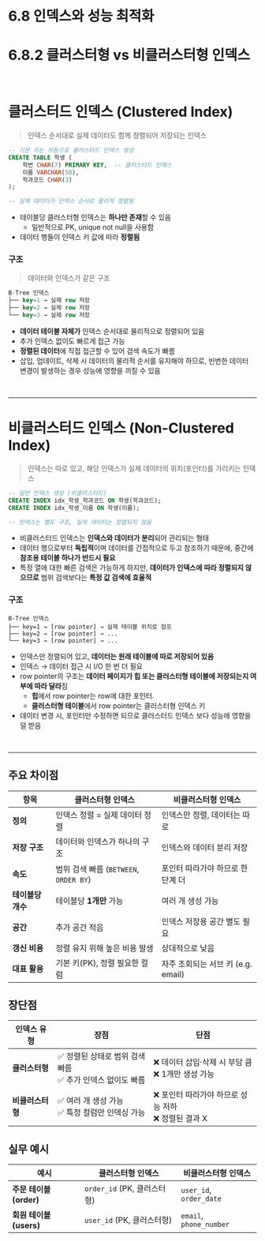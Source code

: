 # 6.8 인덱스와 성능 최적화
# 6.8.2 클러스터형 vs 비클러스터형 인덱스

</br>

# 클러스터드 인덱스 (Clustered Index)
> 인덱스 순서대로 실제 데이터도 함께 정렬되어 저장되는 인덱스

```sql
-- 기본 키는 자동으로 클러스터드 인덱스 생성
CREATE TABLE 학생 (
    학번 CHAR(7) PRIMARY KEY,  -- 클러스터드 인덱스
    이름 VARCHAR(50),
    학과코드 CHAR(3)
);

-- 실제 데이터가 인덱스 순서로 물리적 정렬됨
```
  
- 테이블당 클러스터형 인덱스는 **하나만 존재**할 수 있음
    - 일반적으로 PK, unique not null을 사용함
- 데이터 행들이 인덱스 키 값에 따라 **정렬됨**
  

### 구조
> 데이터와 인덱스가 같은 구조
```sql
B-Tree 인덱스
├── key=1 → 실제 row 저장
├── key=2 → 실제 row 저장
└── key=3 → 실제 row 저장
```
- **데이터 테이블 자체가** 인덱스 순서대로 물리적으로 정렬되어 있음
- 추가 인덱스 없이도 빠르게 접근 가능
- **정렬된 데이터**에 직접 접근할 수 있어 검색 속도가 빠름
- 삽입, 업데이트, 삭제 시 데이터의 물리적 순서를 유지해야 하므로, 빈번한 데이터 변경이 발생하는 경우 성능에 영향을 끼칠 수 있음

</br>

---
# 비클러스터드 인덱스 (Non-Clustered Index)
> 인덱스는 따로 있고, 해당 인덱스가 실제 데이터의 위치(포인터)를 가리키는 인덱스

```sql
-- 일반 인덱스 생성 (비클러스터드)
CREATE INDEX idx_학생_학과코드 ON 학생(학과코드);
CREATE INDEX idx_학생_이름 ON 학생(이름);

-- 인덱스는 별도 구조, 실제 데이터는 정렬되지 않음
```
  
- 비클러스터드 인덱스는 **인덱스와 데이터가 분리**되어 관리되는 형태
- 데이터 행으로부터 **독립적**이며 데이터를 간접적으로 두고 참조하기 때문에, 중간에 **참조용 테이블 하나가 반드시 필요**
- 특정 열에 대한 빠른 검색은 가능하게 하지만, **데이터가 인덱스에 따라 정렬되지 않으므로** 범위 검색보다는 **특정 값 검색에 효율적**
  

### 구조
```
B-Tree 인덱스
├── key=1 → [row pointer] → 실제 테이블 위치로 점프
├── key=2 → [row pointer] → ...
└── key=3 → [row pointer] → ...
```
- 인덱스만 정렬되어 있고, **데이터는 원래 테이블에 따로 저장되어 있음**
- 인덱스 → 데이터 접근 시 I/O 한 번 더 필요
- row pointer의 구조는 **데이터 페이지가 힙 또는 클러스터형 테이블에 저장되는지 여부에 따라 달라**짐
    - **힙**에서 row pointer는 row에 대한 포인터.
    - **클러스터형 테이블**에서 row pointer는 클러스터형 인덱스 키
- 데이터 변경 시, 포인터만 수정하면 되므로 클러스터드 인덱스 보다 성능에 영향을 덜 받음

</br>

---
## 주요 차이점
| 항목          | 클러스터형 인덱스                        | 비클러스터형 인덱스                |
| ----------- | -------------------------------- | ------------------------- |
| **정의**      | 인덱스 정렬 = 실제 데이터 정렬               | 인덱스만 정렬, 데이터는 따로          |
| **저장 구조**   | 데이터와 인덱스가 하나의 구조                 | 인덱스와 데이터 분리 저장            |
| **속도**      | 범위 검색 빠름 (`BETWEEN`, `ORDER BY`) | 포인터 따라가야 하므로 한 단계 더       |
| **테이블당 개수** | 테이블당 **1개만** 가능                  | 여러 개 생성 가능                |
| **공간**      | 추가 공간 적음                         | 인덱스 저장용 공간 별도 필요          |
| **갱신 비용**   | 정렬 유지 위해 높은 비용 발생                | 상대적으로 낮음                  |
| **대표 활용**   | 기본 키(PK), 정렬 필요한 컬럼              | 자주 조회되는 서브 키 (e.g. email) |


## 장단점
| 인덱스 유형     | 장점                                    | 단점                                 |
| ---------- | ------------------------------------- | ---------------------------------- |
| **클러스터형**  | ✅ 정렬된 상태로 범위 검색 빠름<br>✅ 추가 인덱스 없이도 빠름 | ❌ 데이터 삽입·삭제 시 부담 큼<br>❌ 1개만 생성 가능  |
| **비클러스터형** | ✅ 여러 개 생성 가능<br>✅ 특정 컬럼만 인덱싱 가능       | ❌ 포인터 따라가야 하므로 성능 저하<br>❌ 정렬된 결과 X |


## 실무 예시
| 예시                | 클러스터형 인덱스              | 비클러스터형 인덱스              |
| ----------------- | ---------------------- | ----------------------- |
| **주문 테이블(order)** | `order_id` (PK, 클러스터형) | `user_id`, `order_date` |
| **회원 테이블(users)** | `user_id` (PK, 클러스터형)  | `email`, `phone_number` |
